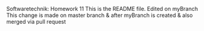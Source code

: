 Softwaretechnik: Homework 11
This is the README file.
Edited on myBranch
This change is made on master branch & after myBranch is created & also merged via pull request